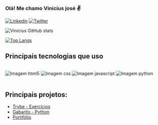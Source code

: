 ### Olá! Me chamo Vinicius josé ✌️


[![Linkedin](https://img.shields.io/badge/LinkedIn-0077B5?style=for-the-badge&logo=linkedin&logoColor=white)](https://www.linkedin.com/in/vinicius-jos%C3%A9-b5699a207/)
[![Twitter](https://img.shields.io/badge/Twitter-1DA1F2?style=for-the-badge&logo=twitter&logoColor=white)](https://twitter.com/@viniciusgit)

![Vinicius GitHub stats](https://github-readme-stats.vercel.app/api?username=viniciusjosedev&show_icons=true&theme=highcontrast)

[![Top Langs](https://github-readme-stats.vercel.app/api/top-langs/?username=viniciusjosedev&layout=compact)](https://github.com/anuraghazra/github-readme-stats)

## Principais tecnologias que uso

<div style="display: inline_block"><br>
	<img alt='Imagem html5' src='https://img.shields.io/badge/HTML5-E34F26?style=for-the-badge&logo=html5&logoColor=white'>
	<img alt='Imagem css' src='https://img.shields.io/badge/CSS3-1572B6?style=for-the-badge&logo=css3&logoColor=white'>
	<img alt='Imagem javascript' src='https://img.shields.io/badge/JavaScript-F7DF1E?style=for-the-badge&logo=javascript&logoColor=black'>
	<img alt='Imagem python' src='https://img.shields.io/badge/Python-14354C?style=for-the-badge&logo=python&logoColor=white'>

</div><br>

## Principais projetos:

<div>
	<ul>
		<li><a href='https://github.com/viniciusjosedev/trybe-exercicios'>Trybe - Exercícios</a></li>
		<li><a href='https://github.com/viniciusjosedev/Exercicios-Python'>Gabarito - Python</a></li>
		<li><a href='https://github.com/viniciusjosedev/viniciusjosedev.github.io'>Portifólio</a></li>
	</ul>
</div>



